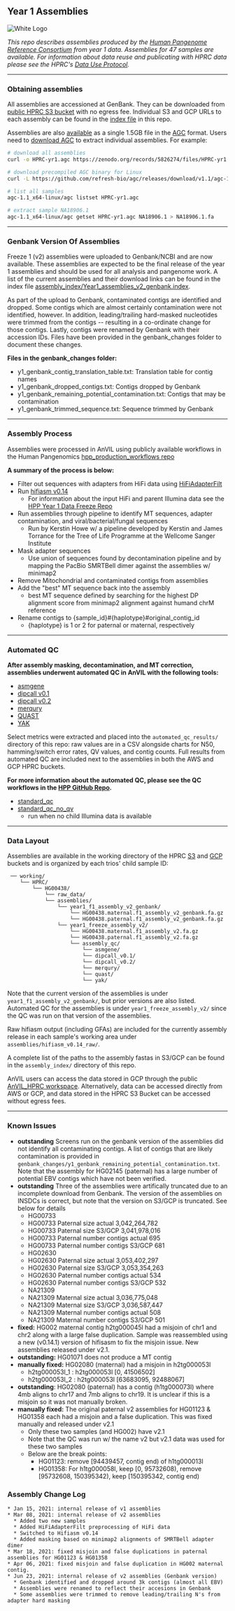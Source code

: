 ## Year 1 Assemblies

![White Logo](https://s3-us-west-2.amazonaws.com/human-pangenomics/backup/logo-proof-full.png)

*This repo describes assemblies produced by the [Human Pangenome Reference Consortium](https://humanpangenome.org/) from year 1 data. Assemblies for 47 samples are available. For information about data reuse and publicating with HPRC data please see the HPRC's [Data Use Protocol](https://humanpangenome.org/data-use-protocol/).*

------------------

### Obtaining assemblies

All assemblies are accessioned at GenBank. They can be downloaded from [public
HPRC S3 bucket][s3-pub] with no egress fee. Individual S3 and GCP URLs to each
assembly can be found in the [index
file](assembly_index/Year1_assemblies_v2_genbank.index) in this repo.

Assemblies are also [available][yr1-agc] as a single 1.5GB file in the
[AGC][agc] format. Users need to [download AGC][agc-dl] to extract individual
assemblies. For example:

```sh
# download all assemblies
curl -o HPRC-yr1.agc https://zenodo.org/records/5826274/files/HPRC-yr1.agc?download=1

# download precompiled AGC binary for Linux
curl -L https://github.com/refresh-bio/agc/releases/download/v1.1/agc-1.1_x64-linux.tar.gz|tar -zxvf - agc-1.1_x64-linux/agc

# list all samples
agc-1.1_x64-linux/agc listset HPRC-yr1.agc

# extract sample NA18906.1
agc-1.1_x64-linux/agc getset HPRC-yr1.agc NA18906.1 > NA18906.1.fa
```

[agc]: https://github.com/refresh-bio/agc
[agc-dl]: https://github.com/refresh-bio/agc/releases
[yr1-agc]: https://zenodo.org/records/5826274
[s3-pub]: https://s3-us-west-2.amazonaws.com/human-pangenomics/index.html?prefix=working/

<!--
**Note: The assemblies contained in the HPRC [S3](https://s3-us-west-2.amazonaws.com/human-pangenomics/index.html?prefix=working/) and [GCP](https://console.cloud.google.com/storage/browser/fc-4310e737-a388-4a10-8c9e-babe06aaf0cf/working?authuser=0) buckets referred to in this repo have not been fully QC'd, are not published, and many have known issues.**
-->

------------------

### Genbank Version Of Assemblies

Freeze 1 (v2) assemblies were uploaded to Genbank/NCBI and are now available. These assemblies are expected to be the final release of the year 1 assemblies and should be used for all analysis and pangenome work. A list of the current assemblies and their download links can be found in the index file [assembly_index/Year1_assemblies_v2_genbank.index](assembly_index/Year1_assemblies_v2_genbank.index).

As part of the upload to Genbank, contaminated contigs are identified and dropped. Some contigs which are almost certainly contamination were not identified, however. In addition, leading/trailing hard-masked nucleotides were trimmed from the contigs -- resulting in a co-ordinate change for those contigs. Lastly, contigs were renamed by Genbank with their accession IDs. Files have been provided in the genbank_changes folder to document these changes.

**Files in the genbank_changes folder:**
* y1_genbank_contig_translation_table.txt: Translation table for contig names
* y1_genbank_dropped_contigs.txt: Contigs dropped by Genbank 
* y1_genbank_remaining_potential_contamination.txt: Contigs that may be contamination
* y1_genbank_trimmed_sequence.txt: Sequence trimmed by Genbank

------------------

### Assembly Process

Assemblies were processed in AnVIL using publicly available workflows in the Human Pangenomics [hpp_production_workflows repo](https://github.com/human-pangenomics/hpp_production_workflows)

**A summary of the process is below:**
* Filter out sequences with adapters from HiFi data using [HiFiAdapterFilt](https://github.com/sheinasim/HiFiAdapterFilt)
* Run [hifiasm v0.14](https://github.com/chhylp123/hifiasm)
  * For information about the input HiFi and parent Illumina data see the [HPP Year 1 Data Freeze Repo](https://github.com/human-pangenomics/HPP_Year1_Data_Freeze_v1.0)
* Run assemblies through pipeline to identify MT sequences, adapter contamination, and viral/bacterial/fungal sequences
  * Run by Kerstin Howe w/ a pipeline developed by Kerstin and James Torrance for the Tree of Life Programme at the Wellcome Sanger Institute
* Mask adapter sequences 
  * Use union of sequences found by decontamination pipeline and by mapping the PacBio SMRTBell dimer against the assemblies w/ minimap2
* Remove Mitochondrial and contaminated contigs from assemblies
* Add the "best" MT sequence back into the assembly
  * best MT sequence defined by searching for the highest DP alignment score from minimap2 alignment against humand chrM reference
* Rename contigs to {sample_id}#{haplotype}#original_contig_id
  * {haplotype} is 1 or 2 for paternal or maternal, respectively

------------------
### Automated QC

**After assembly masking, decontamination, and MT correction, assemblies underwent automated QC in AnVIL with the following tools:**
* [asmgene](https://github.com/lh3/minimap2)
* [dipcall v0.1](https://github.com/lh3/dipcall/tree/v0.1)
* [dipcall v0.2](https://github.com/lh3/dipcall/tree/v0.2)
* [merqury](https://github.com/marbl/merqury)
* [QUAST](https://sourceforge.net/projects/quast/files/)
* [YAK](https://github.com/lh3/yak)

Select metrics were extracted and placed into the `automated_qc_results/` directory of this repo: raw values are in a CSV alongside charts for N50, hamming/switch error rates, QV values, and contig counts. Full results from automated QC are included next to the assemblies in both the AWS and GCP HPRC buckets.

**For more information about the automated QC, please see the QC workflows in the [HPP GitHub Repo](https://github.com/human-pangenomics/hpp_production_workflows).**
* [standard_qc](https://github.com/human-pangenomics/hpp_production_workflows/blob/master/QC/wdl/workflows/standard_qc.wdl)
* [standard_qc_no_qv](https://github.com/human-pangenomics/hpp_production_workflows/blob/master/QC/wdl/workflows/standard_qc_no_qv.wdl) 
  * run when no child Illumina data is available

------------------

### Data Layout
Assemblies are available in the working directory of the HPRC [S3](https://s3-us-west-2.amazonaws.com/human-pangenomics/index.html?prefix=working/) and [GCP](https://console.cloud.google.com/storage/browser/fc-4310e737-a388-4a10-8c9e-babe06aaf0cf/working?authuser=0) buckets and is organized by each trios' child sample ID:
```
 ── working/
    └── HPRC/
        └── HG00438/
            └── raw_data/ 
            └── assemblies/
                └── year1_f1_assembly_v2_genbank/
                    └── HG00438.maternal.f1_assembly_v2_genbank.fa.gz
                    └── HG00438.paternal.f1_assembly_v2_genbank.fa.gz              
                └── year1_freeze_assembly_v2/
                    └── HG00438.maternal.f1_assembly_v2.fa.gz
                    └── HG00438.paternal.f1_assembly_v2.fa.gz
                    └── assembly_qc/  
                        └── asmgene/
                        └── dipcall_v0.1/
                        └── dipcall_v0.2/
                        └── merqury/
                        └── quast/
                        └── yak/

```

Note that the current version of the assemblies is under `year1_f1_assembly_v2_genbank/`, but prior versions are also listed. Automated QC for the assemblies is under `year1_freeze_assembly_v2/` since the QC was run on that version of the assemblies.

Raw hifiasm output (including GFAs) are included for the currently assembly release in each sample's working area under `assemblies/hifiasm_v0.14_raw/`.

A complete list of the paths to the assembly fastas in S3/GCP can be found in the `assembly_index/` directory of this repo.

AnVIL users can access the data stored in GCP through the public [AnVIL_HPRC workspace](https://app.terra.bio/#workspaces/anvil-datastorage/AnVIL_HPRC). Alternatively, data can be accessed directly from AWS or GCP, and data stored in the HPRC S3 Bucket can be accessed without egress fees.

------------------

### Known Issues

* **outstanding** Screens run on the genbank version of the assemblies did not identify all contaminating contigs. A list of contigs that are likely contamination is provided in `genbank_changes/y1_genbank_remaining_potential_contamination.txt`. Note that the assembly for HG02145 (paternal) has a large number of potential EBV contigs which have not been verified.
* **outstanding** Three of the assemblies were artifically truncated due to an incomplete download from Genbank. The version of the assemblies on INSDCs is correct, but note that the version on S3/GCP is truncated. See below for details
  * HG00733
   * HG00733 Paternal size actual 3,042,264,782
   * HG00733 Paternal size S3/GCP 3,041,978,016
   * HG00733 Paternal number contigs actual 695
   * HG00733 Paternal number contigs S3/GCP 681
  * HG02630
   * HG02630 Paternal size actual 3,053,402,297
   * HG02630 Paternal size S3/GCP 3,053,354,263
   * HG02630 Paternal number contigs actual 534
   * HG02630 Paternal number contigs S3/GCP 532
  * NA21309
   * NA21309 Maternal size actual 3,036,775,048
   * NA21309 Maternal size S3/GCP 3,036,587,447
   * NA21309 Maternal number contigs actual 508
   * NA21309 Maternal number contigs S3/GCP 501
* **fixed:** HG002 maternal contig h2tg000045l had a misjoin of chr1 and chr2 along with a large false duplication. Sample was reassembled using a new (v0.14.1) version of hifisasm to fix the misjoin issue. New assemblies released under v2.1.
* **outstanding:** HG01071 does not produce a MT contig
* **manually fixed:** HG02080 (maternal) had a misjoin in h2tg000053l
  * h2tg000053l_1 : h2tg000053l [0, 41506502]
  * h2tg000053l_2 : h2tg000053l [63683095, 92488067]
* **outstanding**: HG02080 (paternal) has a contig (h1tg000073l) where 4mb aligns to chr17 and 7mb aligns to chr19. It is unclear if this is a misjoin so it was not manually broken.
* **manually fixed:** The original paternal v2 assemblies for HG01123 & HG01358 each had a misjoin and a false duplication. This was fixed manually and released under v2.1
  * Only these two samples (and HG002) have v2.1 
  * Note that the QC was run w/ the name v2 but v2.1 data was used for these two samples 
  * Below are the break points:
    * HG01123: remove [94439457, contig end) of h1tg000013l 
    * HG01358: For h1tg000058l, keep [0, 95732608), remove [95732608, 150395342), keep [150395342, contig end)


### Assembly Change Log

```
* Jan 15, 2021: internal release of v1 assemblies
* Mar 08, 2021: internal release of v2 assemblies
  * Added two new samples
  * Added HiFiAdapterFilt preprocessing of HiFi data
  * Switched to Hifiasm v0.14
  * Added masking based on minimap2 alignments of SMRTBell adapter dimer
* Mar 18, 2021: fixed misjoin and false duplications in paternal assemblies for HG01123 & HG01358
* Apr 06, 2021: fixed misjoin and false duplication in HG002 maternal contig.
* Jun 23, 2021: internal release of v2 assemblies (Genbank version)
  * Genbank identified and dropped around 3k contigs (almost all EBV)
  * Assemblies were renamed to reflect their accesions in Genbank
  * Some assemblies were trimmed to remove leading/trailing N's from adapter hard masking
```
